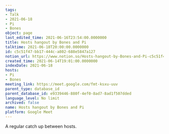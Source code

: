```yaml
---
tags:
- Talk
- 2021-06-18
- Pi
- Bones
object: page
last_edited_time: 2021-06-16T23:54:00.0000000
title: Hosts hangout by Bones and Pi
talktime: 2021-06-18T20:00:00.0000000
id: c5c51f47-bb17-444c-a802-688e5847a127
notion_url: https://www.notion.so/Hosts-hangout-by-Bones-and-Pi-c5c51f47bb17444ca802688e5847a127
created_time: 2021-06-14T19:01:00.0000000
indexDate: 2021-06-18
hosts:
- Pi
- Bones
meeting_link: https://meet.google.com/fmt-ksxu-uuv
parent_type: database_id
parent_database_id: e9339446-880f-4ef0-8ad7-8ad1f507dded
language_level: No limit
archived: false
name: Hosts hangout by Bones and Pi
platform: Google Meet
---
```


A regular catch up between hosts.


